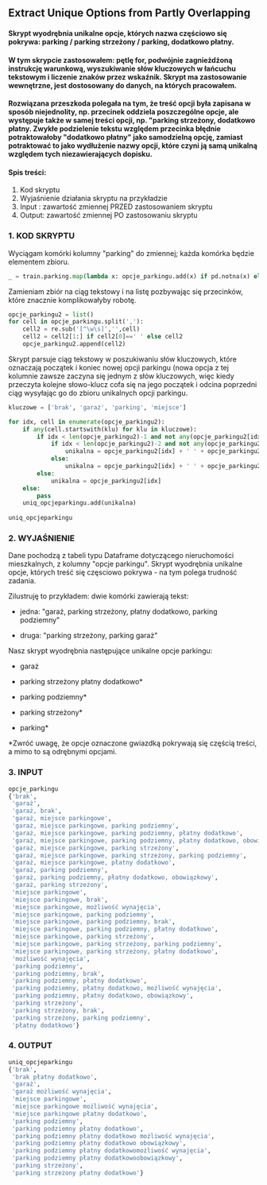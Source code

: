 ## Extract Unique Options from Partly Overlapping 
#### Skrypt wyodrębnia unikalne opcje, których nazwa częściowo się pokrywa: parking / parking strzeżony / parking, dodatkowo płatny.
#### W tym skrypcie zastosowałem: pętlę for, podwójnie zagnieżdżoną instrukcję warunkową, wyszukiwanie słów kluczowych w łańcuchu tekstowym i liczenie znaków przez wskaźnik. Skrypt ma zastosowanie wewnętrzne, jest dostosowany do danych, na których pracowałem.
#### Rozwiązana przeszkoda polegała na tym, że treść opcji była zapisana w sposób niejednolity, np. przecinek oddziela poszczególne opcje, ale występuje także w samej treści opcji, np. "parking strzeżony, dodatkowo płatny. Zwykłe podzielenie tekstu względem przecinka błędnie potraktowałoby "dodatkowo płatny" jako samodzielną opcję, zamiast potraktować to jako wydłużenie nazwy opcji, które czyni ją samą unikalną względem tych niezawierających dopisku. 

#### Spis treści:
1. Kod skryptu
2. Wyjaśnienie działania skryptu na przykładzie
3. Input : zawartość zmiennej PRZED zastosowaniem skryptu 
4. Output: zawartość zmiennej PO zastosowaniu skryptu

### 1. KOD SKRYPTU
Wyciągam komórki kolumny "parking" do zmiennej; każda komórka będzie elementem zbioru.
```python opcje_parkingu = set()
_ = train.parking.map(lambda x: opcje_parkingu.add(x) if pd.notna(x) else None)
```
Zamieniam zbiór na ciąg tekstowy i na listę pozbywając się przecinków, które znacznie komplikowałyby robotę.
```python opcje_parkingu = str(opcje_parkingu)
opcje_parkingu2 = list()
for cell in opcje_parkingu.split(','):
    cell2 = re.sub('[^\w\s]','',cell)
    cell2 = cell2[1:] if cell2[0]==' ' else cell2
    opcje_parkingu2.append(cell2)
```
Skrypt parsuje ciąg tekstowy w poszukiwaniu słów kluczowych, które oznaczają początek i koniec nowej opcji parkingu (nowa opcja z tej kolumnie zawsze zaczyna się jednym z słów kluczowych, więc kiedy przeczyta kolejne słowo-klucz cofa się na jego początek i odcina poprzedni ciąg wysyłając go do zbioru unikalnych opcji parkingu.
```python uniq_opcje_parkingu = set()
kluczowe = ['brak', 'garaż', 'parking', 'miejsce']

for idx, cell in enumerate(opcje_parkingu2):
    if any(cell.startswith(klu) for klu in kluczowe):
        if idx < len(opcje_parkingu2)-1 and not any(opcje_parkingu2[idx+1].startswith(klu) for klu in kluczowe):
            if idx < len(opcje_parkingu2)-2 and not any(opcje_parkingu2[idx+2].startswith(klu) for klu in kluczowe):
                unikalna = opcje_parkingu2[idx] + ' ' + opcje_parkingu2[idx+1] + ' ' + opcje_parkingu2[idx+2]
            else:
                unikalna = opcje_parkingu2[idx] + ' ' + opcje_parkingu2[idx+1]
        else:
            unikalna = opcje_parkingu2[idx]
    else:
        pass
    uniq_opcjeparkingu.add(unikalna)
    
uniq_opcjeparkingu
```
### 2. WYJAŚNIENIE

Dane pochodzą z tabeli typu Dataframe dotyczącego nieruchomości mieszkalnych, z kolumny "opcje parkingu". 
Skrypt wyodrębnia unikalne opcje, których treść się częsciowo pokrywa - na tym polega trudność zadania.

Zilustruję to przykładem: dwie komórki zawierają tekst:

* jedna: "garaż, parking strzeżony, płatny dodatkowo, parking podziemny"

* druga: "parking strzeżony, parking garaż"


Nasz skrypt wyodrębnia następujące unikalne opcje parkingu:

* garaż

* parking strzeżony płatny dodatkowo*

* parking podziemny*

* parking strzeżony*

* parking*

*Zwróć uwagę, że opcje oznaczone gwiazdką pokrywają się częścią treści, a mimo to są odrębnymi opcjami. 

### 3. INPUT
```python
opcje_parkingu
{'brak',
 'garaż',
 'garaż, brak',
 'garaż, miejsce parkingowe',
 'garaż, miejsce parkingowe, parking podziemny',
 'garaż, miejsce parkingowe, parking podziemny, płatny dodatkowo',
 'garaż, miejsce parkingowe, parking podziemny, płatny dodatkowo, obowiązkowy',
 'garaż, miejsce parkingowe, parking strzeżony',
 'garaż, miejsce parkingowe, parking strzeżony, parking podziemny',
 'garaż, miejsce parkingowe, płatny dodatkowo',
 'garaż, parking podziemny',
 'garaż, parking podziemny, płatny dodatkowo, obowiązkowy',
 'garaż, parking strzeżony',
 'miejsce parkingowe',
 'miejsce parkingowe, brak',
 'miejsce parkingowe, możliwość wynajęcia',
 'miejsce parkingowe, parking podziemny',
 'miejsce parkingowe, parking podziemny, brak',
 'miejsce parkingowe, parking podziemny, płatny dodatkowo',
 'miejsce parkingowe, parking strzeżony',
 'miejsce parkingowe, parking strzeżony, parking podziemny',
 'miejsce parkingowe, parking strzeżony, płatny dodatkowo',
 'możliwość wynajęcia',
 'parking podziemny',
 'parking podziemny, brak',
 'parking podziemny, płatny dodatkowo',
 'parking podziemny, płatny dodatkowo, możliwość wynajęcia',
 'parking podziemny, płatny dodatkowo, obowiązkowy',
 'parking strzeżony',
 'parking strzeżony, brak',
 'parking strzeżony, parking podziemny',
 'płatny dodatkowo'}
```
### 4. OUTPUT
```python
uniq_opcjeparkingu
{'brak',
 'brak płatny dodatkowo',
 'garaż',
 'garaż możliwość wynajęcia',
 'miejsce parkingowe',
 'miejsce parkingowe możliwość wynajęcia',
 'miejsce parkingowe płatny dodatkowo',
 'parking podziemny',
 'parking podziemny płatny dodatkowo',
 'parking podziemny płatny dodatkowo możliwość wynajęcia',
 'parking podziemny płatny dodatkowo obowiązkowy',
 'parking podziemny płatny dodatkowomożliwość wynajęcia',
 'parking podziemny płatny dodatkowoobowiązkowy',
 'parking strzeżony',
 'parking strzeżony płatny dodatkowo'}
```
